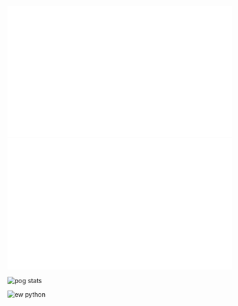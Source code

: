 ![](https://github.com/Fish-Sticks/github-stats/blob/master/generated/overview.svg)
![](https://github.com/Fish-Sticks/github-stats/blob/master/generated/languages.svg)

![pog stats](https://github-readme-stats.vercel.app/api?username=Fish-Sticks&show_icons=true&count_private=true&theme=tokyonight&custom_title=HEADHUNTER+IS+WINNING)

![ew python](https://github-readme-stats.vercel.app/api/top-langs/?username=Fish-Sticks&layout=compact)

